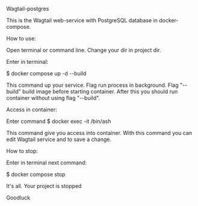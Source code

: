 Wagtail-postgres

This is the Wagtail web-service with PostgreSQL database in docker-compose.

How to use:

Open terminal or command line.
Change your dir in project dir.

Enter in terminal:

$ docker compose up -d --build

This command up your service. 
Flag run process in background. 
Flag "--build" build image before starting container.
After this you should run container without using flag "--build".

Access in container:

Enter command
$ docker exec -it <CONTAINER ID> /bin/ash

This command give you access into container.
With this command you can edit Wagtail service and to save a change.

How to stop:

Enter in terminal next command:

$ docker compose stop

It's all. Your project is stopped 

Goodluck 
 
